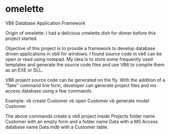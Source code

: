 # omelette
VB6 Database Application Framework

Origin of omelette:
I had a delicious omelette dish for dinner before this project started.

Objective of this project is to provide a framework to develop database driven applications in vb6 for windows. I found source code in vb6 can be open or read using notepad. My idea is to store some frequently used templates and generate the source code files and use VB6 to compile them as an EXE or DLL.

VB6 project source code can be generated on the fly. With the addition of a "fake" command line form, developer can generate project files and ms access database using a few commands.

Example: 
vb create Customer
vb open Customer 
vb generate model Customer

The above commands create a vb6 project inside Projects folder name Customer with an empty form and a folder name Data with a MS Access database name Data.mdb with a Customer table.

